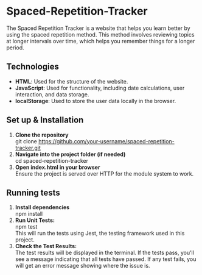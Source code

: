 # Spaced-Repetition-Tracker

The Spaced Repetition Tracker is a website that helps you learn better by using the spaced repetition method. This method involves reviewing topics at longer intervals over time, which helps you remember things for a longer period.

## Technologies
- **HTML**: Used for the structure of the website.
- **JavaScript**: Used for functionality, including date calculations, user interaction, and data storage.
- **localStorage**: Used to store the user data locally in the browser.

## Set up & Installation
1. **Clone the repository** <br>git clone https://github.com/your-username/spaced-repetition-tracker.git
2. **Navigate into the project folder (if needed)** <br>cd spaced-repetition-tracker
3. **Open index.html in your browser** <br>Ensure the project is served over HTTP for the module system to work.

## Running tests
1. **Install dependencies** <br>npm install
2. **Run Unit Tests:** <br>npm test <br>This will run the tests using Jest, the testing framework used in this project. 
3. **Check the Test Results:** <br>The test results will be displayed in the terminal. If the tests pass, you'll see a message indicating that all tests have passed. If any test fails, you will get an error message showing where the issue is.


